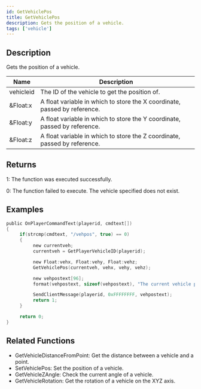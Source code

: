 ```yaml
---
id: GetVehiclePos
title: GetVehiclePos
description: Gets the position of a vehicle.
tags: ['vehicle']
---
```


## Description

Gets the position of a vehicle.


| Name | Description |
|------|-------------|
|vehicleid | The ID of the vehicle to get the position of.|
|&Float:x | A float variable in which to store the X coordinate, passed by reference.|
|&Float:y | A float variable in which to store the Y coordinate, passed by reference.|
|&Float:z | A float variable in which to store the Z coordinate, passed by reference.|


## Returns

 1: The function was executed successfully. 

 0: The function failed to execute. The vehicle specified does not exist.


## Examples


```c
public OnPlayerCommandText(playerid, cmdtext[])
{
     if(strcmp(cmdtext, "/vehpos", true) == 0)
     {
          new currentveh;
          currentveh = GetPlayerVehicleID(playerid);

          new Float:vehx, Float:vehy, Float:vehz;
          GetVehiclePos(currentveh, vehx, vehy, vehz);

          new vehpostext[96];
          format(vehpostext, sizeof(vehpostext), "The current vehicle positions are: %f, %f, %f", vehx, vehy, vehz);

          SendClientMessage(playerid, 0xFFFFFFFF, vehpostext);
          return 1;
     }

     return 0;
}
```


## Related Functions


-  GetVehicleDistanceFromPoint: Get the distance between a vehicle and a point.
-  SetVehiclePos: Set the position of a vehicle.
-  GetVehicleZAngle: Check the current angle of a vehicle.
-  GetVehicleRotation: Get the rotation of a vehicle on the XYZ axis.